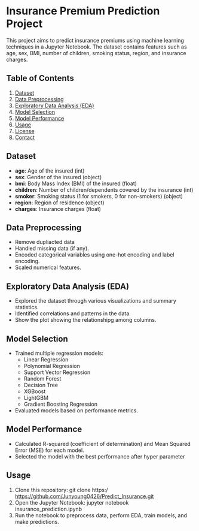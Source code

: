 # Insurance Premium Prediction Project


This project aims to predict insurance premiums using machine learning techniques in a Jupyter Notebook. The dataset contains features such as age, sex, BMI, number of children, smoking status, region, and insurance charges.

## Table of Contents
1. [Dataset](#dataset)
2. [Data Preprocessing](#data-preprocessing)
3. [Exploratory Data Analysis (EDA)](#eda)
4. [Model Selection](#model-selection)
5. [Model Performance](#model-performance)
6. [Usage](#usage)
7. [License](#license)
8. [Contact](#contact)

## Dataset
- **age**: Age of the insured (int)   
- **sex**: Gender of the insured (object)
- **bmi**: Body Mass Index (BMI) of the insured (float)
- **children**: Number of children/dependents covered by the insurance (int)
- **smoker**: Smoking status (1 for smokers, 0 for non-smokers) (object)
- **region**: Region of residence (object)
- **charges**: Insurance charges (float)

## Data Preprocessing
- Remove dupliacted data
- Handled missing data (if any).
- Encoded categorical variables using one-hot encoding and label encoding.
- Scaled numerical features.

## Exploratory Data Analysis (EDA)
- Explored the dataset through various visualizations and summary statistics.
- Identified correlations and patterns in the data.
- Show the plot showing the relationshipg among columns.

## Model Selection
- Trained multiple regression models:
  - Linear Regression
  - Polynomial Regression
  - Support Vector Regression
  - Random Forest
  - Decision Tree
  - XGBoost
  - LightGBM
  - Gradient Boosting Regression
- Evaluated models based on performance metrics.

## Model Performance
- Calculated R-squared (coefficient of determination) and Mean Squared Error (MSE) for each model.
- Selected the model with the best performance after hyper parameter

## Usage
1. Clone this repository:
git clone https:/ https://github.com/Junyoung0426/Predict_Insurance.git
2. Open the Jupyter Notebook:
jupyter notebook insurance_prediction.ipynb
3. Run the notebook to preprocess data, perform EDA, train models, and make predictions.
